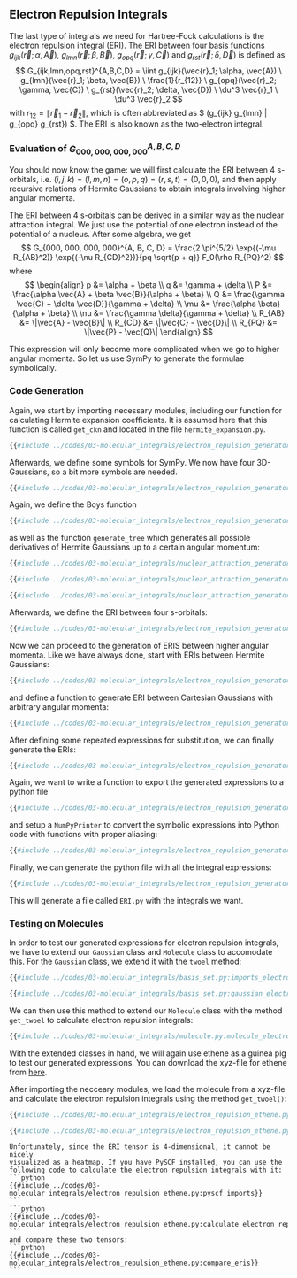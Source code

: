 ## Electron Repulsion Integrals

The last type of integrals we need for Hartree-Fock calculations is 
the electron repulsion integral (ERI). The ERI between four basis
functions $g_{ijk}(\vec{r}; \alpha, \vec{A})$,
$g_{lmn}(\vec{r}; \beta, \vec{B})$,
$g_{opq}(\vec{r}; \gamma, \vec{C})$ and
$g_{rst}(\vec{r}; \delta, \vec{D})$ is defined as
$$
G_{ijk,lmn,opq,rst}^{A,B,C,D} = 
  \iint g_{ijk}(\vec{r}_1; \alpha, \vec{A}) 
  \ g_{lmn}(\vec{r}_1; \beta, \vec{B}) 
  \ \frac{1}{r_{12}}
  \ g_{opq}(\vec{r}_2; \gamma, \vec{C})
  \ g_{rst}(\vec{r}_2; \delta, \vec{D})
  \ \du^3 \vec{r}_1 \ \du^3 \vec{r}_2
$$
with $r_{12} = \|\vec{r}_1 - \vec{r}_2\|$, which is often 
abbreviated as $ (g_{ijk} g_{lmn} | g_{opq} g_{rst}) $. The ERI is 
also known as the two-electron integral.

### Evaluation of $G_{000,000,000,000}^{A,B,C,D}$
You should now know the game: we will first calculate the ERI between 
4 s-orbitals, 
i.e. $(i, j, k) = (l, m, n) = (o, p, q) = (r, s, t) = (0, 0, 0)$, 
and then apply recursive relations of Hermite Gaussians to obtain 
integrals involving higher angular momenta. 

The ERI between 4 s-orbitals can be derived in a similar way as the 
nuclear attraction integral. We just use the potential of one electron 
instead of the potential of a nucleus. After some algebra, we get 
$$
G_{000, 000, 000, 000}^{A, B, C, D} = 
  \frac{2 \pi^{5/2} \exp{(-\mu R_{AB}^2)} \exp{(-\nu R_{CD}^2})}{pq \sqrt{p + q}}
  F_0(\rho R_{PQ}^2)
$$
where
$$
\begin{align}
  p &= \alpha + \beta \\
  q &= \gamma + \delta \\
  P &= \frac{\alpha \vec{A} + \beta \vec{B}}{\alpha + \beta} \\
  Q &= \frac{\gamma \vec{C} + \delta \vec{D}}{\gamma + \delta} \\
  \mu &= \frac{\alpha \beta}{\alpha + \beta} \\
  \nu &= \frac{\gamma \delta}{\gamma + \delta} \\
  R_{AB} &= \|\vec{A} - \vec{B}\| \\
  R_{CD} &= \|\vec{C} - \vec{D}\| \\
  R_{PQ} &= \|\vec{P} - \vec{Q}\|
\end{align}
$$

This expression will only become more complicated when we go to higher 
angular momenta. So let us use SymPy to generate the formulae symbolically.

### Code Generation
Again, we start by importing necessary modules, including our function 
for calculating Hermite expansion coefficients. It is assumed here that 
this function is called `get_ckn` and located in the file `hermite_expansion.py`.
```python
{{#include ../codes/03-molecular_integrals/electron_repulsion_generator.py:imports}}
```
Afterwards, we define some symbols for SymPy. We now have four 3D-Gaussians, 
so a bit more symbols are needed.
```python
{{#include ../codes/03-molecular_integrals/electron_repulsion_generator.py:define_symbols}}
```

Again, we define the Boys function
```python
{{#include ../codes/03-molecular_integrals/electron_repulsion_generator.py:define_boys}}
```
as well as the function `generate_tree` which 
generates all possible derivatives of Hermite Gaussians up to a certain 
angular momentum:
```python
{{#include ../codes/03-molecular_integrals/nuclear_attraction_generator.py:define_generate_triple}}
```
```python
{{#include ../codes/03-molecular_integrals/nuclear_attraction_generator.py:define_generate_derivative}}
```
```python
{{#include ../codes/03-molecular_integrals/nuclear_attraction_generator.py:define_generate_tree}}
```

Afterwards, we define the ERI between four s-orbitals:
```python
{{#include ../codes/03-molecular_integrals/electron_repulsion_generator.py:define_g000000000000}}
```

Now we can proceed to the generation of ERIS between higher angular momenta. 
Like we have always done, start with ERIs between Hermite Gaussians:
```python
{{#include ../codes/03-molecular_integrals/electron_repulsion_generator.py:hermite_electron_repulsion}}
```

and define a function to generate ERI between Cartesian Gaussians with 
arbitrary angular momenta:
```python
{{#include ../codes/03-molecular_integrals/electron_repulsion_generator.py:generate_single_electron_repulsion_function}}
```

After defining some repeated expressions for substitution, we can finally 
generate the ERIs:
```python
{{#include ../codes/03-molecular_integrals/electron_repulsion_generator.py:generate_electron_repulsion}}
```

Again, we want to write a function to export the generated expressions to 
a python file
```python
{{#include ../codes/03-molecular_integrals/electron_repulsion_generator.py:write_electron_repulsions_py}}
```
and setup a `NumPyPrinter` to convert the symbolic expressions into 
Python code with functions with proper aliasing:
```python
{{#include ../codes/03-molecular_integrals/electron_repulsion_generator.py:setup_printer}}
```

Finally, we can generate the python file with all the integral expressions:
```python
{{#include ../codes/03-molecular_integrals/electron_repulsion_generator.py:write_electron_repulsions}}
```
This will generate a file called `ERI.py` with the integrals we want.

### Testing on Molecules
In order to test our generated expressions for electron repulsion integrals, 
we have to extend our `Gaussian` class and `Molecule` class to accomodate 
this. For the `Gaussian` class, we extend it with the `twoel` method:
```python
{{#include ../codes/03-molecular_integrals/basis_set.py:imports_electron_repulsion}}
```
```python
{{#include ../codes/03-molecular_integrals/basis_set.py:gaussian_electron_repulsion}}
```

We can then use this method to extend our `Molecule` class with the method 
`get_twoel` to calculate electron repulsion integrals:
```python
{{#include ../codes/03-molecular_integrals/molecule.py:molecule_electron_repulsion}}
```

With the extended classes in hand, we will again use ethene as a guinea 
pig to test our generated expressions. You can download the xyz-file for
ethene from 
<a href="https://codinginchemistry.com/files_SS23/molecular_integrals/ethene.xyz" download>here</a>.

After importing the necceary modules, we 
load the molecule from a xyz-file and calculate the electron repulsion 
integrals using the method `get_twoel()`:
```python
{{#include ../codes/03-molecular_integrals/electron_repulsion_ethene.py:imports}}
```
```python
{{#include ../codes/03-molecular_integrals/electron_repulsion_ethene.py:calculate_electron_repulsions}}
```

~~~admonish info
Unfortunately, since the ERI tensor is 4-dimensional, it cannot be nicely 
visualized as a heatmap. If you have PySCF installed, you can use the 
following code to calculate the electron repulsion integrals with it:
```python
{{#include ../codes/03-molecular_integrals/electron_repulsion_ethene.py:pyscf_imports}}
```
```python
{{#include ../codes/03-molecular_integrals/electron_repulsion_ethene.py:calculate_electron_repulsions_pyscf}}
```
and compare these two tensors:
```python
{{#include ../codes/03-molecular_integrals/electron_repulsion_ethene.py:compare_eris}}
```
~~~

